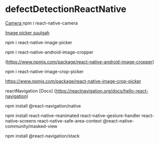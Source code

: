 # defectDetectionReactNative

[Camera ](https://www.npmjs.com/package/react-native-camera)
npm i react-native-camera

[Image picker suulgah](https://www.npmjs.com/package/react-native-image-picker)

npm i react-native-image-picker

npm i react-native-android-image-cropper

(https://www.npmjs.com/package/react-native-android-image-cropper)

npm i react-native-image-crop-picker

https://www.npmjs.com/package/react-native-image-crop-picker




reactNavigation
[Docs] (https://reactnavigation.org/docs/hello-react-navigation)

npm install @react-navigation/native

npm install react-native-reanimated react-native-gesture-handler react-native-screens react-native-safe-area-context @react-native-community/masked-view

npm install @react-navigation/stack

